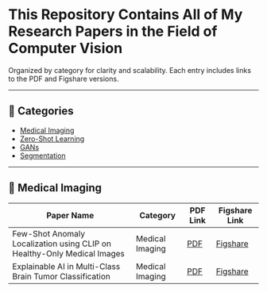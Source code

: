 # This Repository Contains All of My Research Papers in the Field of Computer Vision

Organized by category for clarity and scalability. Each entry includes links to the PDF and Figshare versions.

---

## 📁 Categories
- [Medical Imaging](#medical-imaging)
- [Zero-Shot Learning](#zero-shot-learning)
- [GANs](#gans)
- [Segmentation](#segmentation)

---

## 🧠 Medical Imaging

| Paper Name                                                                  | Category         | PDF Link         | Figshare Link     |
|-----------------------------------------------------------------------------|------------------|------------------|-------------------|
| Few-Shot Anomaly Localization using CLIP on Healthy-Only Medical Images     | Medical Imaging  | [PDF](https://jayan058.github.io/fewshot_anomaly_clip_healthy_medical.pdf.pdf)  | [Figshare](https://figshare.com/articles/journal_contribution/Few-Shot_Localization_and_Anomaly_Detection_in_Medical_Images_via_Prompt-Tuned_CLIP_Using_Healthy-Only_Training_for_Diverse_Clinical_Modalities/29207135?file=55025507) |
| Explainable AI in Multi-Class Brain Tumor Classification                    | Medical Imaging  | [PDF](https://jayan058.github.io/xai_multiclass_brain_tumor.pdf.pdf)  | [Figshare](https://figshare.com/articles/journal_contribution/XAI_IN_BRAIN_TUMOR_DETECTION_COMPARATIVE_INSIGHTS_ON_CNN_S_VIA_GRADIENT_AND_PERTURBATION_METHODS/29143175?file=54808967) |




